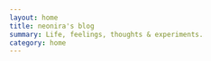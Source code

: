 ```yaml
---
layout: home
title: neonira's blog
summary: Life, feelings, thoughts & experiments.
category: home
---
```

